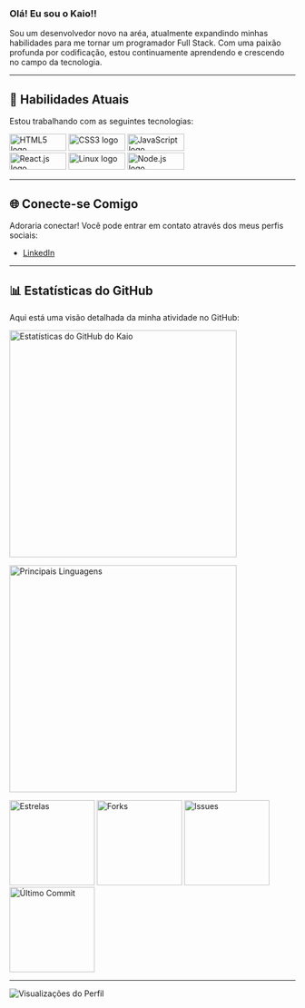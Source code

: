 ### Olá! Eu sou o Kaio!!

Sou um desenvolvedor novo na aréa, atualmente expandindo minhas habilidades para me tornar um programador Full Stack. Com uma paixão profunda por codificação, estou continuamente aprendendo e crescendo no campo da tecnologia.

---

## 🔧 Habilidades Atuais

Estou trabalhando com as seguintes tecnologias:

<p>
  <img src="https://img.shields.io/badge/HTML5-E34F26?style=flat&logo=html5&logoColor=white" alt="HTML5 logo" width="100" height="30">
  <img src="https://img.shields.io/badge/CSS3-1572B6?style=flat&logo=css3&logoColor=white" alt="CSS3 logo" width="100" height="30">
  <img src="https://img.shields.io/badge/JavaScript-323330?style=flat&logo=javascript&logoColor=F7DF1E" alt="JavaScript logo" width="100" height="30">
  <br>
  <img src="https://img.shields.io/badge/React.js-61DAFB?style=flat&logo=react&logoColor=black" alt="React.js logo" width="100" height="30">
  <img src="https://img.shields.io/badge/Linux-FCC624?style=flat&logo=linux&logoColor=black" alt="Linux logo" width="100" height="30">
  <img src="https://img.shields.io/badge/Node.js-339933?style=flat&logo=node.js&logoColor=white" alt="Node.js logo" width="100" height="30">
</p>

---

## 🌐 Conecte-se Comigo

Adoraria conectar! Você pode entrar em contato através dos meus perfis sociais:

- [LinkedIn](https://www.linkedin.com/in/kaio-c-9813b0285/)  

---

## 📊 Estatísticas do GitHub

Aqui está uma visão detalhada da minha atividade no GitHub:

<p>
  <a href="https://github.com/anuraghazra/github-readme-stats">
    <img src="https://github-readme-stats.vercel.app/api?username=kaiocandido&show_icons=true&hide_title=true&count_private=true&hide=prs&include_all_commits=true&theme=github_dark" alt="Estatísticas do GitHub do Kaio" width="400">
  </a>
</p>

<p>
  <a href="https://github.com/anuraghazra/github-readme-stats">
    <img src="https://github-readme-stats.vercel.app/api/top-langs/?username=kaiocandido&layout=compact&theme=github_dark" alt="Principais Linguagens" width="400">
  </a>
</p>


<p>
  <img src="https://img.shields.io/github/stars/kaiocandido/your-repo-name?style=flat&logo=github&logoColor=white" alt="Estrelas" width="150">
  <img src="https://img.shields.io/github/forks/kaiocandido/your-repo-name?style=flat&logo=github&logoColor=white" alt="Forks" width="150">
  <img src="https://img.shields.io/github/issues/kaiocandido/your-repo-name?style=flat&logo=github&logoColor=white" alt="Issues" width="150">
  <img src="https://img.shields.io/github/last-commit/kaiocandido/your-repo-name?style=flat&logo=github&logoColor=white" alt="Último Commit" width="150">
</p>

---

<!-- Animações e Estatísticas Dinâmicas -->


<p>
  <img src="https://komarev.com/ghpvc/?username=kaiocandido&color=brightgreen" alt="Visualizações do Perfil">
</p>
